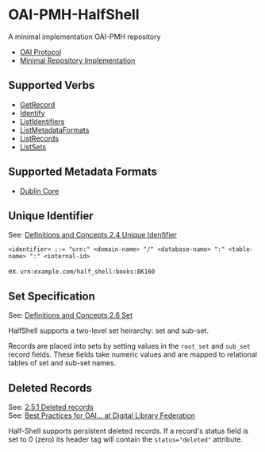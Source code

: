 # OAI-PMH-HalfShell

A minimal implementation OAI-PMH repository

* [OAI Protocol](http://www.openarchives.org/OAI/openarchivesprotocol.html)
* [Minimal Repository Implementation](http://www.openarchives.org/OAI/2.0/guidelines-repository.htm#MinimalImplementation)

## Supported Verbs

* [GetRecord](http://www.openarchives.org/OAI/openarchivesprotocol.html#GetRecord)
* [Identify](http://www.openarchives.org/OAI/openarchivesprotocol.html#Identify)
* [ListIdentifiers](http://www.openarchives.org/OAI/openarchivesprotocol.html#ListIdentifiers)
* [ListMetadataFormats](http://www.openarchives.org/OAI/openarchivesprotocol.html#ListMetadataFormats)
* [ListRecords](http://www.openarchives.org/OAI/openarchivesprotocol.html#ListRecords)
* [ListSets](http://www.openarchives.org/OAI/openarchivesprotocol.html#ListSets)

## Supported Metadata Formats

* [Dublin Core](http://www.openarchives.org/OAI/openarchivesprotocol.html#dublincore)

## Unique Identifier

See: [Definitions and Concepts 2.4 Unique Idenfifier](http://www.openarchives.org/OAI/openarchivesprotocol.html#UniqueIdentifier)

`<identifier> ::= "urn:" <domain-name> "/" <database-name> ":" <table-name> ":" <internal-id>`

ex. `urn:example.com/half_shell:books:BK160`

## Set Specification

See: [Definitions and Concepts 2.6 Set](http://www.openarchives.org/OAI/openarchivesprotocol.html#Set)

HalfShell supports a two-level set heirarchy: set and sub-set.

Records are placed into sets by setting values in the `root_set` and `sub_set` record 
fields. These fields take numeric values and are mapped to relational tables of set and sub-set names.

## Deleted Records

See: [2.5.1 Deleted records](http://www.openarchives.org/OAI/openarchivesprotocol.html#DeletedRecords)  
See: [Best Practices for OAI... at Digital Library Federation](http://webservices.itcs.umich.edu/mediawiki/oaibp/index.php/Deleted_Record_Example_1)

Half-Shell supports persistent deleted records. If a record's status field is set to 0 (zero) its 
header tag will contain the `status="deleted"` attribute.